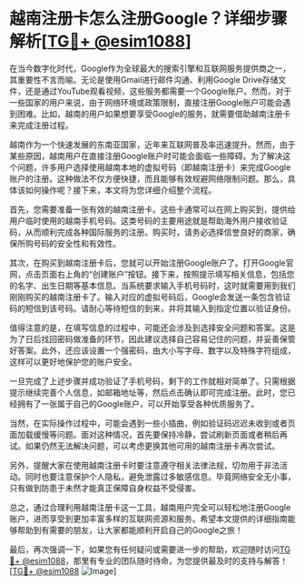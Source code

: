 # 越南注册卡怎么注册Google？详细步骤解析[[TG💪+ @esim1088](https://t.me/s/esim1088)]

在当今数字化时代，Google作为全球最大的搜索引擎和互联网服务提供商之一，其重要性不言而喻。无论是使用Gmail进行邮件沟通、利用Google Drive存储文件，还是通过YouTube观看视频，这些服务都需要一个Google账户。然而，对于一些国家的用户来说，由于网络环境或政策限制，直接注册Google账户可能会遇到困难。比如，越南的用户如果想要享受Google的服务，就需要借助越南注册卡来完成注册过程。

越南作为一个快速发展的东南亚国家，近年来互联网普及率迅速提升。然而，由于某些原因，越南用户在直接注册Google账户时可能会面临一些障碍。为了解决这个问题，许多用户选择使用越南本地的虚拟号码（即越南注册卡）来完成Google账户的注册。这种做法不仅方便快捷，而且能够有效规避网络限制问题。那么，具体该如何操作呢？接下来，本文将为您详细介绍整个流程。

首先，您需要准备一张有效的越南注册卡。这些卡通常可以在网上购买到，提供给用户临时使用的越南手机号码。这类号码的主要用途就是帮助海外用户接收验证码，从而顺利完成各种国际服务的注册。购买时，请务必选择信誉良好的商家，确保所购号码的安全性和有效性。

其次，在购买到越南注册卡后，您就可以开始注册Google账户了。打开Google官网，点击页面右上角的“创建账户”按钮。接下来，按照提示填写相关信息，包括您的名字、出生日期等基本信息。当系统要求输入手机号码时，这时就需要用到我们刚刚购买的越南注册卡了。输入对应的虚拟号码后，Google会发送一条包含验证码的短信到该号码。请耐心等待短信的到来，并将其输入到指定位置以验证身份。

值得注意的是，在填写信息的过程中，可能还会涉及到选择安全问题和答案。这是为了日后找回密码做准备的环节，因此建议选择自己容易记住的问题，并妥善保管好答案。此外，还应该设置一个强密码，由大小写字母、数字以及特殊字符组成，这样可以更好地保护您的账户安全。

一旦完成了上述步骤并成功验证了手机号码，剩下的工作就相对简单了。只需根据提示继续完善个人信息，如邮箱地址等，然后点击确认即可完成注册。此时，您已经拥有了一张属于自己的Google账户，可以开始享受各种优质服务了。

当然，在实际操作过程中，可能会遇到一些小插曲，例如验证码迟迟未收到或者页面加载缓慢等问题。面对这种情况，首先要保持冷静，尝试刷新页面或者稍后再试。如果仍然无法解决问题，可以考虑更换其他可用的越南注册卡再次尝试。

另外，提醒大家在使用越南注册卡时要注意遵守相关法律法规，切勿用于非法活动。同时也要注意保护个人隐私，避免泄露过多敏感信息。毕竟网络安全无小事，只有做到防患于未然才能真正保障自身权益不受侵害。

总之，通过合理利用越南注册卡这一工具，越南用户完全可以轻松地注册Google账户，进而享受到更加丰富多样的互联网资源和服务。希望本文提供的详细指南能够帮助到有需要的朋友，让大家都能顺利开启自己的Google之旅！

最后，再次强调一下，如果您有任何疑问或需要进一步的帮助，欢迎随时访问[TG💪+ @esim1088](https://t.me/s/esim1088)，那里有专业的团队随时待命，为您提供最及时的支持与解答！[[TG💪+ @esim1088](https://t.me/s/esim1088) ![Image](https://i.postimg.cc/4NQfJmqS/Snipaste-2025-05-13-00-14-12.png)]